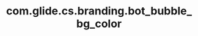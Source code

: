 ---
weight: 1414
layout: page
title: com.glide.cs.branding.bot_bubble_bg_color
description: ""
value: "#E9EDF1"
---